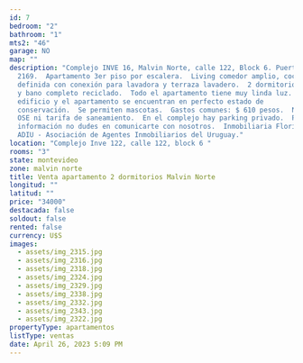 ```yaml
---
id: 7
bedroom: "2"
bathroom: "1"
mts2: "46"
garage: NO
map: ""
description: "Complejo INVE 16, Malvin Norte, calle 122, Block 6. Puerta
  2169.  Apartamento 3er piso por escalera.  Living comedor amplio, cocina
  definida con conexión para lavadora y terraza lavadero.  2 dormitorios cómodos
  y bano completo reciclado.  Todo el apartamento tiene muy linda luz. El
  edificio y el apartamento se encuentran en perfecto estado de
  conservación.  Se permiten mascotas.  Gastos comunes: $ 610 pesos.  No incluye
  OSE ni tarifa de saneamiento.  En el complejo hay parking privado.  Por mas
  información no dudes en comunicarte con nosotros.  Inmobiliaria Florida- Socio
  ADIU - Asociación de Agentes Inmobiliarios del Uruguay."
location: "Complejo Inve 122, calle 122, block 6 "
rooms: "3"
state: montevideo
zone: malvin norte
title: Venta apartamento 2 dormitorios Malvin Norte
longitud: ""
latitud: ""
price: "34000"
destacada: false
soldout: false
rented: false
currency: U$S
images:
  - assets/img_2315.jpg
  - assets/img_2316.jpg
  - assets/img_2318.jpg
  - assets/img_2324.jpg
  - assets/img_2329.jpg
  - assets/img_2338.jpg
  - assets/img_2332.jpg
  - assets/img_2343.jpg
  - assets/img_2322.jpg
propertyType: apartamentos
listType: ventas
date: April 26, 2023 5:09 PM
---
```

